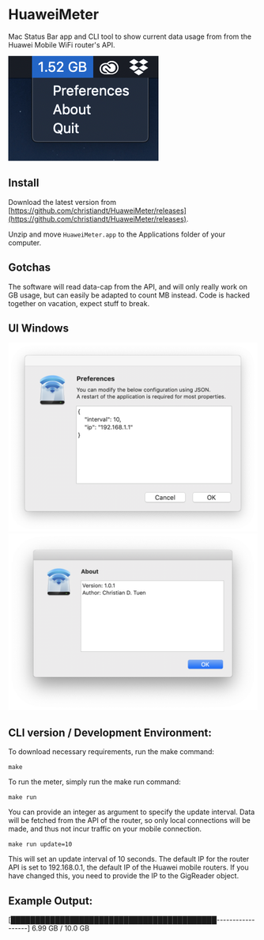 # HuaweiMeter
Mac Status Bar app and CLI tool to show current data usage from from the Huawei Mobile WiFi router's API.

![alt tag](img/bar.png)

## Install
Download the latest version from [https://github.com/christiandt/HuaweiMeter/releases](https://github.com/christiandt/HuaweiMeter/releases). 

Unzip and move `HuaweiMeter.app` to the Applications folder of your computer.

## Gotchas
The software will read data-cap from the API, and will only really work on GB usage, but can easily be adapted to count MB instead. Code is hacked together on vacation, expect stuff to break.

## UI Windows
![alt tag](img/preferences.png)
![alt tag](img/about.png)

## CLI version / Development Environment:
To download necessary requirements, run the make command:

    make

To run the meter, simply run the make run command:

    make run

You can provide an integer as argument to specify the update interval. Data will be fetched from the API of the router, so only local connections will be made, and thus not incur traffic on your mobile connection.

	make run update=10

This will set an update interval of 10 seconds. The default IP for the router API is set to 192.168.0.1, the default IP of the Huawei mobile routers. If you have changed this, you need to provide the IP to the GigReader object.

## Example Output:

[██████████████████████████████████████████------------------] 6.99 GB / 10.0 GB